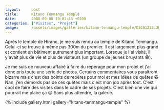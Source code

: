 ```yaml
---
layout:     post
title:      Kitano Tenmangu Temple
date:       2008-09-08 19:01:43 +0200
categories: ["Visites", "Projet"]
image:      /assets/images/galleries/kitano-tenmangu-temple/DSC01232.JPG
---
```


Après le temple de Hirano, je me suis rendu au temple de Kitano Tenmangu. Celui-ci se trouve à même pas 300m du
premier. Il est largement plus grand et contient un bâtiment autrement plus important. Lorsque je l'ai visité, il
y'avait plus de vie et plus de visiteurs (un groupe de jeunes bruyants :laughing:).

<!--more-->

Je me suis de nouveau affairé à faire du repérage pour mon projet et j'ai donc pris toute une série de photos.
Certains commentaires vous paraîtront bizarre mais c'est des points de repères pour moi et mes idées de quêtes
:laughing: Nan, j'en démords pas de ces quêtes mais c'est mon job après tout. C'est cool de faire des visites dans
le cadre de ses projets. C'est bien une vie qui pourrait me plaire ça :wink: Sans plus attendre, la galerie.

{% include gallery.html gallery="kitano-tenmangu-temple" %}


